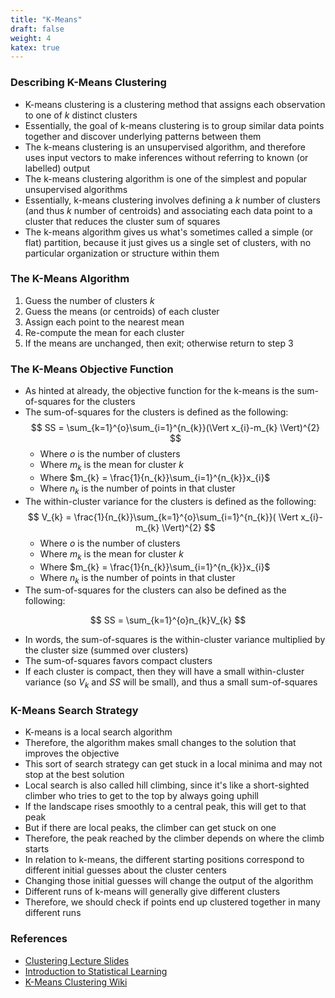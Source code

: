 ```yaml
---
title: "K-Means"
draft: false
weight: 4
katex: true
---
```


### Describing K-Means Clustering
- K-means clustering is a clustering method that assigns each observation to one of $k$ distinct clusters
- Essentially, the goal of k-means clustering is to group similar data points together and discover underlying patterns between them
- The k-means clustering is an unsupervised algorithm, and therefore uses input vectors to make inferences without referring to known (or labelled) output
- The k-means clustering algorithm is one of the simplest and popular unsupervised algorithms
- Essentially, k-means clustering involves defining a $k$ number of clusters (and thus $k$ number of centroids) and associating each data point to a cluster that reduces the cluster sum of squares
- The k-means algorithm gives us what's sometimes called a simple (or flat) partition, because it just gives us a single set of clusters, with no particular organization or structure within them

### The K-Means Algorithm
1. Guess the number of clusters $k$
2. Guess the means (or centroids) of each cluster
3. Assign each point to the nearest mean
4. Re-compute the mean for each cluster
5. If the means are unchanged, then exit; otherwise return to step 3

### The K-Means Objective Function
- As hinted at already, the objective function for the k-means is the sum-of-squares for the clusters
- The sum-of-squares for the clusters is defined as the following:
	$$
	SS = \sum_{k=1}^{o}\sum_{i=1}^{n_{k}}(\Vert x_{i}-m_{k} \Vert)^{2}
	$$
	- Where $o$ is the number of clusters
	- Where $m_{k}$ is the mean for cluster $k$
	- Where $m_{k} = \frac{1}{n_{k}}\sum_{i=1}^{n_{k}}x_{i}$
	- Where $n_{k}$ is the number of points in that cluster
- The within-cluster variance for the clusters is defined as the following:
	$$
	V_{k} = \frac{1}{n_{k}}\sum_{k=1}^{o}\sum_{i=1}^{n_{k}}( \Vert x_{i}-m_{k} \Vert)^{2}
	$$
	- Where $o$ is the number of clusters
	- Where $m_{k}$ is the mean for cluster $k$
	- Where $m_{k} = \frac{1}{n_{k}}\sum_{i=1}^{n_{k}}x_{i}$
	- Where $n_{k}$ is the number of points in that cluster
- The sum-of-squares for the clusters can also be defined as the following:

$$
SS = \sum_{k=1}^{o}n_{k}V_{k}
$$

- In words, the sum-of-squares is the within-cluster variance multiplied by the cluster size (summed over clusters)
- The sum-of-squares favors compact clusters
- If each cluster is compact, then they will have a small within-cluster variance (so $V_{k}$ and $SS$ will be small), and thus a small sum-of-squares

### K-Means Search Strategy
- K-means is a local search algorithm
- Therefore, the algorithm makes small changes to the solution that improves the objective
- This sort of search strategy can get stuck in a local minima and may not stop at the best solution
- Local search is also called hill climbing, since it's like a short-sighted climber who tries to get to the top by always going uphill
- If the landscape rises smoothly to a central peak, this will get to that peak
- But if there are local peaks, the climber can get stuck on one
- Therefore, the peak reached by the climber depends on where the climb starts
- In relation to k-means, the different starting positions correspond to different initial guesses about the cluster centers
- Changing those initial guesses will change the output of the algorithm
- Different runs of k-means will generally give different clusters
- Therefore, we should check if points end up clustered together in many different runs

### References
- [Clustering Lecture Slides](https://www.stat.cmu.edu/~cshalizi/350/2008/lectures/09/Lecture-09_slides.pdf)
- [Introduction to Statistical Learning](http://faculty.marshall.usc.edu/gareth-james/ISL/ISLR%20Seventh%20Printing.pdf)
- [K-Means Clustering Wiki](https://en.wikipedia.org/wiki/K-means_clustering)
